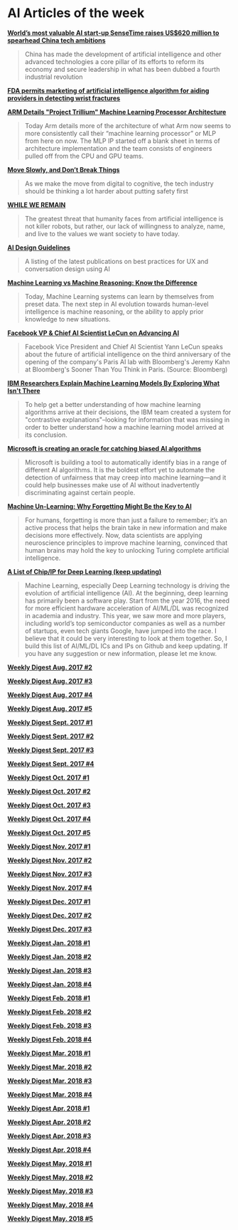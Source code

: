 # AI Articles of the week

**[World’s most valuable AI start-up SenseTime raises US$620 million to spearhead China tech ambitions](http://www.scmp.com/tech/start-ups/article/2148563/worlds-most-valuable-ai-start-sensetime-raises-us620-million)**
> China has made the development of artificial intelligence and other advanced technologies a core pillar of its efforts to reform its economy and secure leadership in what has been dubbed a fourth industrial revolution

**[FDA permits marketing of artificial intelligence algorithm for aiding providers in detecting wrist fractures](https://www.fda.gov/NewsEvents/Newsroom/PressAnnouncements/ucm608833.htm)**
> 

**[ARM Details "Project Trillium" Machine Learning Processor Architecture](https://www.anandtech.com/show/12791/arm-details-project-trillium-mlp-architecture)**
> Today Arm details more of the architecture of what Arm now seems to more consistently call their “machine learning processor” or MLP from here on now. The MLP IP started off a blank sheet in terms of architecture implementation and the team consists of engineers pulled off from the CPU and GPU teams.

**[Move Slowly, and Don’t Break Things](https://medium.com/future-crunch/move-slowly-and-dont-break-things-693f00601b19)**
> As we make the move from digital to cognitive, the tech industry should be thinking a lot harder about putting safety first

**[WHILE WE REMAIN](https://wilsonquarterly.com/quarterly/living-with-artificial-intelligence/while-we-remain/)**
> The greatest threat that humanity faces from artificial intelligence is not killer robots, but rather, our lack of willingness to analyze, name, and live to the values we want society to have today.

**[AI Design Guidelines](https://medium.com/design-ibm/ai-design-guidelines-e06f7e92d864)**
> A listing of the latest publications on best practices for UX and conversation design using AI

**[Machine Learning vs Machine Reasoning: Know the Difference](https://edgylabs.com/machine-learning-vs-machine-reasoning-know-the-difference)**
> Today, Machine Learning systems can learn by themselves from preset data. The next step in AI evolution towards human-level intelligence is machine reasoning, or the ability to apply prior knowledge to new situations.

**[Facebook VP & Chief AI Scientist LeCun on Advancing AI](https://www.bloomberg.com/news/videos/2018-05-29/facebook-vp-chief-ai-scientist-lecun-on-advancing-ai-video)**
> Facebook Vice President and Chief AI Scientist Yann LeCun speaks about the future of artificial intelligence on the third anniversary of the opening of the company's Paris AI lab with Bloomberg's Jeremy Kahn at Bloomberg's Sooner Than You Think in Paris. (Source: Bloomberg)

**[IBM Researchers Explain Machine Learning Models By Exploring What Isn't There](https://www.forbes.com/sites/alexknapp/2018/05/25/ibm-researchers-explain-machine-learning-models-by-exploring-what-isnt-there/)**
> To help get a better understanding of how machine learning algorithms arrive at their decisions, the IBM team created a system for "contrastive explanations"–looking for information that was missing in order to better understand how a machine learning model arrived at its conclusion.

**[Microsoft is creating an oracle for catching biased AI algorithms](https://www.technologyreview.com/s/611138/microsoft-is-creating-an-oracle-for-catching-biased-ai-algorithms/)**
> Microsoft is building a tool to automatically identify bias in a range of different AI algorithms. It is the boldest effort yet to automate the detection of unfairness that may creep into machine learning—and it could help businesses make use of AI without inadvertently discriminating against certain people.

**[Machine Un-Learning: Why Forgetting Might Be the Key to AI](https://hackernoon.com/machine-un-learning-why-forgetting-might-be-the-key-to-ai-406445177a80)**
> For humans, forgetting is more than just a failure to remember; it’s an active process that helps the brain take in new information and make decisions more effectively. Now, data scientists are applying neuroscience principles to improve machine learning, convinced that human brains may hold the key to unlocking Turing complete artificial intelligence.

**[A List of Chip/IP for Deep Learning (keep updating)](https://basicmi.github.io/Deep-Learning-Processor-List/)**
> Machine Learning, especially Deep Learning technology is driving the evolution of artificial intelligence (AI). At the beginning, deep learning has primarily been a software play. Start from the year 2016, the need for more efficient hardware acceleration of AI/ML/DL was recognized in academia and industry. This year, we saw more and more players, including world’s top semiconductor companies as well as a number of startups, even tech giants Google, have jumped into the race. I believe that it could be very interesting to look at them together. So, I build this list of AI/ML/DL ICs and IPs on Github and keep updating. If you have any suggestion or new information, please let me know.

**[Weekly Digest Aug. 2017 \#2](https://github.com/basicmi/Machine-Learning-Articles/blob/master/WeeklyDigest2017-08_2.md)**

**[Weekly Digest Aug. 2017 \#3](https://github.com/basicmi/Machine-Learning-Articles/blob/master/WeeklyDigest2017-08_3.md)**

**[Weekly Digest Aug. 2017 \#4](https://github.com/basicmi/Machine-Learning-Articles/blob/master/WeeklyDigest2017-08_4.md)**

**[Weekly Digest Aug. 2017 \#5](https://github.com/basicmi/Machine-Learning-Articles/blob/master/WeeklyDigest2017-08_5.md)**

**[Weekly Digest Sept. 2017 \#1](https://github.com/basicmi/Machine-Learning-Articles/blob/master/WeeklyDigest2017-09_1.md)**

**[Weekly Digest Sept. 2017 \#2](https://github.com/basicmi/Machine-Learning-Articles/blob/master/WeeklyDigest2017-09_2.md)**

**[Weekly Digest Sept. 2017 \#3](https://github.com/basicmi/Machine-Learning-Articles/blob/master/WeeklyDigest2017-09_3.md)**

**[Weekly Digest Sept. 2017 \#4](https://github.com/basicmi/Machine-Learning-Articles/blob/master/WeeklyDigest2017-09_4.md)**

**[Weekly Digest Oct. 2017 \#1](https://github.com/basicmi/Machine-Learning-Articles/blob/master/WeeklyDigest2017-10_1.md)**

**[Weekly Digest Oct. 2017 \#2](https://github.com/basicmi/Machine-Learning-Articles/blob/master/WeeklyDigest2017-10_2.md)**

**[Weekly Digest Oct. 2017 \#3](https://github.com/basicmi/Machine-Learning-Articles/blob/master/WeeklyDigest2017-10_3.md)**

**[Weekly Digest Oct. 2017 \#4](https://github.com/basicmi/Machine-Learning-Articles/blob/master/WeeklyDigest2017-10_4.md)**

**[Weekly Digest Oct. 2017 \#5](https://github.com/basicmi/Machine-Learning-Articles/blob/master/WeeklyDigest2017-10_5.md)**

**[Weekly Digest Nov. 2017 \#1](https://github.com/basicmi/Machine-Learning-Articles/blob/master/WeeklyDigest2017-11_1.md)**

**[Weekly Digest Nov. 2017 \#2](https://github.com/basicmi/Machine-Learning-Articles/blob/master/WeeklyDigest2017-11_2.md)**

**[Weekly Digest Nov. 2017 \#3](https://github.com/basicmi/Machine-Learning-Articles/blob/master/WeeklyDigest2017-11_3.md)**

**[Weekly Digest Nov. 2017 \#4](https://github.com/basicmi/Machine-Learning-Articles/blob/master/WeeklyDigest2017-11_4.md)**

**[Weekly Digest Dec. 2017 \#1](https://github.com/basicmi/Machine-Learning-Articles/blob/master/WeeklyDigest2017-12_1.md)**

**[Weekly Digest Dec. 2017 \#2](https://github.com/basicmi/Machine-Learning-Articles/blob/master/WeeklyDigest2017-12_2.md)**

**[Weekly Digest Dec. 2017 \#3](https://github.com/basicmi/Machine-Learning-Articles/blob/master/WeeklyDigest2017-12_3.md)**

**[Weekly Digest Jan. 2018 \#1](https://github.com/basicmi/Machine-Learning-Articles/blob/master/WeeklyDigest2018-01_1.md)**

**[Weekly Digest Jan. 2018 \#2](https://github.com/basicmi/Machine-Learning-Articles/blob/master/WeeklyDigest2018-01_2.md)**

**[Weekly Digest Jan. 2018 \#3](https://github.com/basicmi/Machine-Learning-Articles/blob/master/WeeklyDigest2018-01_3.md)**

**[Weekly Digest Jan. 2018 \#4](https://github.com/basicmi/Machine-Learning-Articles/blob/master/WeeklyDigest2018-01_4.md)**

**[Weekly Digest Feb. 2018 \#1](https://github.com/basicmi/Machine-Learning-Articles/blob/master/WeeklyDigest2018-02_1.md)**

**[Weekly Digest Feb. 2018 \#2](https://github.com/basicmi/Machine-Learning-Articles/blob/master/WeeklyDigest2018-02_2.md)**

**[Weekly Digest Feb. 2018 \#3](https://github.com/basicmi/Machine-Learning-Articles/blob/master/WeeklyDigest2018-02_3.md)**

**[Weekly Digest Feb. 2018 \#4](https://github.com/basicmi/Machine-Learning-Articles/blob/master/WeeklyDigest2018-02_4.md)**

**[Weekly Digest Mar. 2018 \#1](https://github.com/basicmi/Machine-Learning-Articles/blob/master/WeeklyDigest2018-03_1.md)**

**[Weekly Digest Mar. 2018 \#2](https://github.com/basicmi/Machine-Learning-Articles/blob/master/WeeklyDigest2018-03_2.md)**

**[Weekly Digest Mar. 2018 \#3](https://github.com/basicmi/Machine-Learning-Articles/blob/master/WeeklyDigest2018-03_3.md)**

**[Weekly Digest Mar. 2018 \#4](https://github.com/basicmi/Machine-Learning-Articles/blob/master/WeeklyDigest2018-03_4.md)**

**[Weekly Digest Apr. 2018 \#1](https://github.com/basicmi/Machine-Learning-Articles/blob/master/WeeklyDigest2018-04_1.md)**

**[Weekly Digest Apr. 2018 \#2](https://github.com/basicmi/Machine-Learning-Articles/blob/master/WeeklyDigest2018-04_2.md)**

**[Weekly Digest Apr. 2018 \#3](https://github.com/basicmi/Machine-Learning-Articles/blob/master/WeeklyDigest2018-04_3.md)**

**[Weekly Digest Apr. 2018 \#4](https://github.com/basicmi/Machine-Learning-Articles/blob/master/WeeklyDigest2018-04_4.md)**

**[Weekly Digest May. 2018 \#1](https://github.com/basicmi/Machine-Learning-Articles/blob/master/WeeklyDigest2018-05_1.md)**

**[Weekly Digest May. 2018 \#2](https://github.com/basicmi/Machine-Learning-Articles/blob/master/WeeklyDigest2018-05_2.md)**

**[Weekly Digest May. 2018 \#3](https://github.com/basicmi/Machine-Learning-Articles/blob/master/WeeklyDigest2018-05_3.md)**

**[Weekly Digest May. 2018 \#4](https://github.com/basicmi/Machine-Learning-Articles/blob/master/WeeklyDigest2018-05_4.md)**

**[Weekly Digest May. 2018 \#5](https://github.com/basicmi/Machine-Learning-Articles/blob/master/WeeklyDigest2018-05_5.md)**
